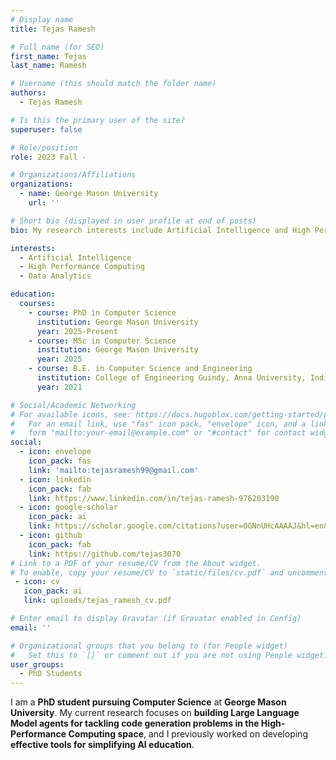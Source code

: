 ```yaml
---
# Display name
title: Tejas Ramesh

# Full name (for SEO)
first_name: Tejas
last_name: Ramesh

# Username (this should match the folder name)
authors:
  - Tejas Ramesh

# Is this the primary user of the site?
superuser: false

# Role/position
role: 2023 Fall - 

# Organizations/Affiliations
organizations:
  - name: George Mason University
    url: ''

# Short bio (displayed in user profile at end of posts)
bio: My research interests include Artificial Intelligence and High Performance Computing

interests:
  - Artificial Intelligence
  - High Performance Computing
  - Data Analytics

education:
  courses:
    - course: PhD in Computer Science
      institution: George Mason University
      year: 2025-Present
    - course: MSc in Computer Science
      institution: George Mason University
      year: 2025
    - course: B.E. in Computer Science and Engineering
      institution: College of Engineering Guindy, Anna University, India
      year: 2021

# Social/Academic Networking
# For available icons, see: https://docs.hugoblox.com/getting-started/page-builder/#icons
#   For an email link, use "fas" icon pack, "envelope" icon, and a link in the
#   form "mailto:your-email@example.com" or "#contact" for contact widget.
social:
  - icon: envelope
    icon_pack: fas
    link: 'mailto:tejasramesh99@gmail.com'
  - icon: linkedin
    icon_pack: fab
    link: https://www.linkedin.com/in/tejas-ramesh-976203190
  - icon: google-scholar
    icon_pack: ai
    link: https://scholar.google.com/citations?user=OGNnUHcAAAAJ&hl=en&oi=ao
  - icon: github
    icon_pack: fab
    link: https://github.com/tejas3070
# Link to a PDF of your resume/CV from the About widget.
# To enable, copy your resume/CV to `static/files/cv.pdf` and uncomment the lines below.
 - icon: cv
   icon_pack: ai
   link: uploads/tejas_ramesh_cv.pdf

# Enter email to display Gravatar (if Gravatar enabled in Config)
email: ''

# Organizational groups that you belong to (for People widget)
#   Set this to `[]` or comment out if you are not using People widget.
user_groups:
  - PhD Students
---
```


I am a <strong>PhD student pursuing Computer Science</strong> at <strong>George Mason University</strong>. My current research focuses on <strong>building Large Language Model agents for tackling code generation problems in the High-Performance Computing space</strong>, and I previously worked on developing <strong>effective tools for simplifying AI education</strong>.
